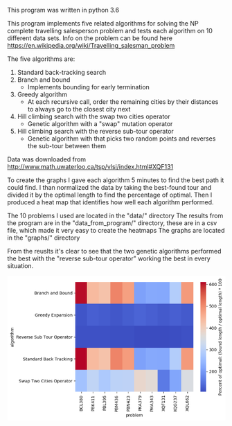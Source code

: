 This program was written in python 3.6

This program implements five related algorithms for solving the NP complete travelling salesperson problem and tests each algorithm on 10 different data sets. Info on the problem can be found here https://en.wikipedia.org/wiki/Travelling_salesman_problem

The five algorithms are:

1) Standard back-tracking search
2) Branch and bound
    - Implements bounding for early termination
3) Greedy algorithm
    - At each recursive call, order the remaining cities by their distances to always go to the closest city next
4) Hill climbing search with the swap two cities operator
    - Genetic algorithm with a "swap" mutation operator
5) Hill climbing search with the reverse sub-tour operator
    - Genetic algorithm with that picks two random points and reverses the sub-tour between them

Data was downloaded from http://www.math.uwaterloo.ca/tsp/vlsi/index.html#XQF131

To create the graphs I gave each algorithm 5 minutes to find the best path it could find.
I than normalized the data by taking the best-found tour and divided it by the optimal length
to find the percentage of optimal. Then I produced a heat map that identifies how well each
algorithm performed.

The 10 problems I used are located in the "data/" directory
The results from the program are in the "data_from_program/" directory, these are in a csv file, which made it very easy to create the heatmaps
The graphs are located in the "graphs/" directory

From the reuslts it's clear to see that the two genetic algorithms performed the best with the "reverse sub-tour operator" working the best in every situation.

![GitHub Logo](/graphs/Five_algorithm_Heatmap.png)